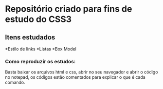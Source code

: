 # Repositório criado para fins de estudo do CSS3

## Itens estudados

*Estilo de links
*Listas
*Box Model

### Como reproduzir os estudos:

Basta baixar os arquivos html e css, abrir no seu navegador e abrir o código no notepad, os códigos estão comentados para explicar o que é cada comando.



